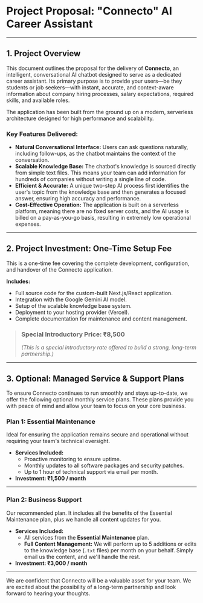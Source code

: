 # Project Proposal: "Connecto" AI Career Assistant

---

## 1. Project Overview

This document outlines the proposal for the delivery of **Connecto**, an intelligent, conversational AI chatbot designed to serve as a dedicated career assistant. Its primary purpose is to provide your users—be they students or job seekers—with instant, accurate, and context-aware information about company hiring processes, salary expectations, required skills, and available roles.

The application has been built from the ground up on a modern, serverless architecture designed for high performance and scalability.

### Key Features Delivered:

*   **Natural Conversational Interface:** Users can ask questions naturally, including follow-ups, as the chatbot maintains the context of the conversation.
*   **Scalable Knowledge Base:** The chatbot's knowledge is sourced directly from simple text files. This means your team can add information for hundreds of companies without writing a single line of code.
*   **Efficient & Accurate:** A unique two-step AI process first identifies the user's topic from the knowledge base and then generates a focused answer, ensuring high accuracy and performance.
*   **Cost-Effective Operation:** The application is built on a serverless platform, meaning there are no fixed server costs, and the AI usage is billed on a pay-as-you-go basis, resulting in extremely low operational expenses.

---

## 2. Project Investment: One-Time Setup Fee

This is a one-time fee covering the complete development, configuration, and handover of the Connecto application.

**Includes:**
*   Full source code for the custom-built Next.js/React application.
*   Integration with the Google Gemini AI model.
*   Setup of the scalable knowledge base system.
*   Deployment to your hosting provider (Vercel).
*   Complete documentation for maintenance and content management.

> ### **Special Introductory Price: ₹8,500**
> *(This is a special introductory rate offered to build a strong, long-term partnership.)*

---

## 3. Optional: Managed Service & Support Plans

To ensure Connecto continues to run smoothly and stays up-to-date, we offer the following optional monthly service plans. These plans provide you with peace of mind and allow your team to focus on your core business.

### Plan 1: Essential Maintenance
Ideal for ensuring the application remains secure and operational without requiring your team's technical oversight.

*   **Services Included:**
    *   Proactive monitoring to ensure uptime.
    *   Monthly updates to all software packages and security patches.
    *   Up to 1 hour of technical support via email per month.
*   **Investment: ₹1,500 / month**

---
### Plan 2: Business Support
Our recommended plan. It includes all the benefits of the Essential Maintenance plan, plus we handle all content updates for you.

*   **Services Included:**
    *   All services from the **Essential Maintenance** plan.
    *   **Full Content Management:** We will perform up to 5 additions or edits to the knowledge base (`.txt` files) per month on your behalf. Simply email us the content, and we'll handle the rest.
*   **Investment: ₹3,000 / month**

---

We are confident that Connecto will be a valuable asset for your team. We are excited about the possibility of a long-term partnership and look forward to hearing your thoughts.
